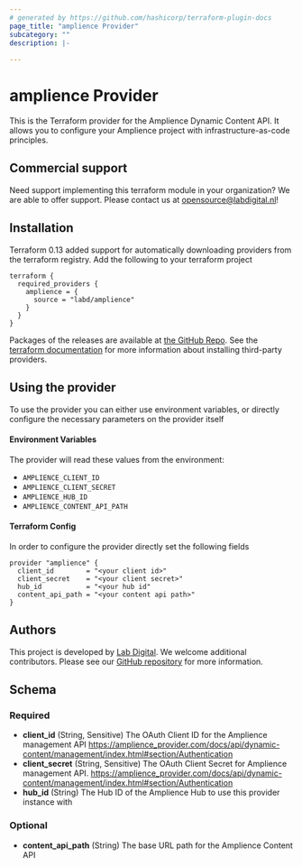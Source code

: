 ```yaml
---
# generated by https://github.com/hashicorp/terraform-plugin-docs
page_title: "amplience Provider"
subcategory: ""
description: |-
  
---
```


# amplience Provider

This is the Terraform provider for the Amplience Dynamic Content API. It allows you to configure your
Amplience project with infrastructure-as-code principles.

## Commercial support
Need support implementing this terraform module in your organization? We are
able to offer support. Please contact us at
[opensource@labdigital.nl](opensource@labdigital.nl)!

## Installation
Terraform 0.13 added support for automatically downloading providers from
the terraform registry. Add the following to your terraform project

```hcl
terraform {
  required_providers {
    amplience = {
      source = "labd/amplience"
    }
  }
}
```

Packages of the releases are available at [the GitHub Repo](https://github.com/labd/terraform-provider-amplience/releases).
See the [terraform documentation](https://www.terraform.io/docs/configuration/providers.html#third-party-plugins)
for more information about installing third-party providers.


## Using the provider
To use the provider you can either use environment variables, or directly configure the necessary parameters
on the provider itself

#### Environment Variables
The provider will read these values from the environment:
- `AMPLIENCE_CLIENT_ID`
- `AMPLIENCE_CLIENT_SECRET`
- `AMPLIENCE_HUB_ID`
- `AMPLIENCE_CONTENT_API_PATH`

#### Terraform Config
In order to configure the provider directly set the following fields
```hcl
provider "amplience" {
  client_id        = "<your client id>"
  client_secret    = "<your client secret>"
  hub_id           = "<your hub id"
  content_api_path = "<your content api path>"
}
```

## Authors
This project is developed by [Lab Digital](https://www.labdigital.nl). We
welcome additional contributors. Please see our
[GitHub repository](https://github.com/labd/terraform-provider-amplience)
for more information.

<!-- schema generated by tfplugindocs -->
## Schema

### Required

- **client_id** (String, Sensitive) The OAuth Client ID for the Amplience management API https://amplience_provider.com/docs/api/dynamic-content/management/index.html#section/Authentication
- **client_secret** (String, Sensitive) The OAuth Client Secret for Amplience management API. https://amplience_provider.com/docs/api/dynamic-content/management/index.html#section/Authentication
- **hub_id** (String) The Hub ID of the Amplience Hub to use this provider instance with

### Optional

- **content_api_path** (String) The base URL path for the Amplience Content API
